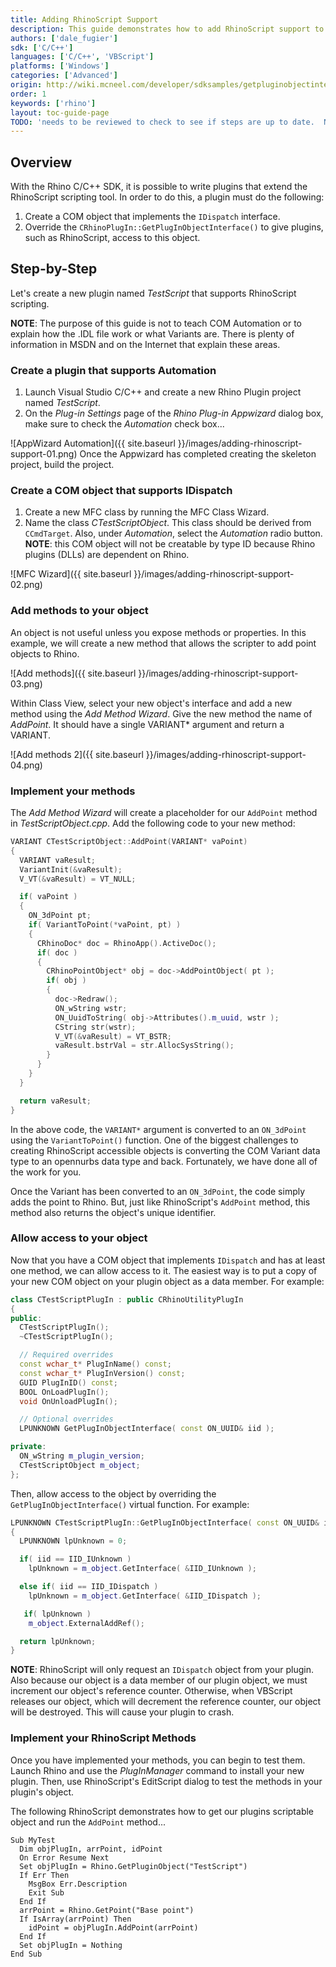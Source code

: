 ```yaml
---
title: Adding RhinoScript Support
description: This guide demonstrates how to add RhinoScript support to C++ plugins.
authors: ['dale_fugier']
sdk: ['C/C++']
languages: ['C/C++', 'VBScript']
platforms: ['Windows']
categories: ['Advanced']
origin: http://wiki.mcneel.com/developer/sdksamples/getpluginobjectinterface
order: 1
keywords: ['rhino']
layout: toc-guide-page
TODO: 'needs to be reviewed to check to see if steps are up to date.  New screencaptures as well.'
---
```


 
## Overview

With the Rhino C/C++ SDK, it is possible to write plugins that extend the RhinoScript scripting tool.  In order to do this, a plugin must do the following:

1. Create a COM object that implements the `IDispatch` interface.
1. Override the `CRhinoPlugIn::GetPlugInObjectInterface()` to give plugins, such as RhinoScript, access to this object.

## Step-by-Step

Let's create a new plugin named *TestScript* that supports RhinoScript scripting.

**NOTE**: The purpose of this guide is not to teach COM Automation or to explain how the .IDL file work or what Variants are.  There is plenty of information in MSDN and on the Internet that explain these areas.

### Create a plugin that supports Automation

1. Launch Visual Studio C/C++ and create a new Rhino Plugin project named *TestScript*.
1. On the *Plug-in Settings* page of the *Rhino Plug-in Appwizard* dialog box, make sure to check the *Automation* check box...

![AppWizard Automation]({{ site.baseurl }}/images/adding-rhinoscript-support-01.png)
Once the Appwizard has completed creating the skeleton project, build the project.

### Create a COM object that supports IDispatch

1. Create a new MFC class by running the MFC Class Wizard.  
1. Name the class *CTestScriptObject*.  This class should be derived from `CCmdTarget`.  Also, under *Automation*, select the *Automation* radio button.  **NOTE**: this COM object will not be creatable by type ID because Rhino plugins (DLLs) are dependent on Rhino.

![MFC Wizard]({{ site.baseurl }}/images/adding-rhinoscript-support-02.png)

### Add methods to your object

An object is not useful unless you expose methods or properties.  In this example, we will create a new method that allows the scripter to add point objects to Rhino.  

![Add methods]({{ site.baseurl }}/images/adding-rhinoscript-support-03.png)

Within Class View, select your new object's interface and add a new method using the *Add Method Wizard*.  Give the new method the name of *AddPoint*.  It should have a single VARIANT* argument and return a VARIANT.

![Add methods 2]({{ site.baseurl }}/images/adding-rhinoscript-support-04.png)

### Implement your methods

The *Add Method Wizard* will create a placeholder for our `AddPoint` method in *TestScriptObject.cpp*.  Add the following code to your new method:

```cpp
VARIANT CTestScriptObject::AddPoint(VARIANT* vaPoint)
{
  VARIANT vaResult;
  VariantInit(&vaResult);
  V_VT(&vaResult) = VT_NULL;

  if( vaPoint )
  {
    ON_3dPoint pt;
    if( VariantToPoint(*vaPoint, pt) )
    {
      CRhinoDoc* doc = RhinoApp().ActiveDoc();
      if( doc )
      {
        CRhinoPointObject* obj = doc->AddPointObject( pt );
        if( obj )
        {
          doc->Redraw();
          ON_wString wstr;
          ON_UuidToString( obj->Attributes().m_uuid, wstr );
          CString str(wstr);
          V_VT(&vaResult) = VT_BSTR;
          vaResult.bstrVal = str.AllocSysString();
        }
      }
    }
  }

  return vaResult;
}
```

In the above code, the `VARIANT*` argument is converted to an `ON_3dPoint` using the `VariantToPoint()` function.  One of the biggest challenges to creating RhinoScript accessible objects is converting the COM Variant data type to an opennurbs data type and back.  Fortunately, we have done all of the work for you.

Once the Variant has been converted to an `ON_3dPoint`, the code simply adds the point to Rhino.  But, just like RhinoScript's `AddPoint` method, this method also returns the object's unique identifier.

### Allow access to your object

Now that you have a COM object that implements `IDispatch` and has at least one method, we can allow access to it.  The easiest way is to put a copy of your new COM object on your plugin object as a data member.  For example:

```cpp
class CTestScriptPlugIn : public CRhinoUtilityPlugIn
{
public:
  CTestScriptPlugIn();
  ~CTestScriptPlugIn();

  // Required overrides
  const wchar_t* PlugInName() const;
  const wchar_t* PlugInVersion() const;
  GUID PlugInID() const;
  BOOL OnLoadPlugIn();
  void OnUnloadPlugIn();

  // Optional overrides
  LPUNKNOWN GetPlugInObjectInterface( const ON_UUID& iid );

private:
  ON_wString m_plugin_version;
  CTestScriptObject m_object;
};
```

Then, allow access to the object by overriding the `GetPlugInObjectInterface()` virtual function.  For example:

```cpp
LPUNKNOWN CTestScriptPlugIn::GetPlugInObjectInterface( const ON_UUID& iid )
{
  LPUNKNOWN lpUnknown = 0;

  if( iid == IID_IUnknown )
    lpUnknown = m_object.GetInterface( &IID_IUnknown );

  else if( iid == IID_IDispatch )
    lpUnknown = m_object.GetInterface( &IID_IDispatch );

   if( lpUnknown )
    m_object.ExternalAddRef();

  return lpUnknown;
}
```

**NOTE**: RhinoScript will only request an `IDispatch` object from your plugin.  Also because our object is a data member of our plugin object, we must increment our object's reference counter.  Otherwise, when VBScript releases our object, which will decrement the reference counter, our object will be destroyed.  This will cause your plugin to crash.

### Implement your RhinoScript Methods

Once you have implemented your methods, you can begin to test them.  Launch Rhino and use the *PlugInManager* command to install your new plugin.  Then, use RhinoScript's EditScript dialog to test the methods in your plugin's object.

The following RhinoScript demonstrates how to get our plugins scriptable object and run the `AddPoint` method...

```vbnet
Sub MyTest
  Dim objPlugIn, arrPoint, idPoint
  On Error Resume Next
  Set objPlugIn = Rhino.GetPluginObject("TestScript")
  If Err Then
    MsgBox Err.Description
    Exit Sub
  End If
  arrPoint = Rhino.GetPoint("Base point")
  If IsArray(arrPoint) Then
    idPoint = objPlugIn.AddPoint(arrPoint)
  End If
  Set objPlugIn = Nothing
End Sub
```

